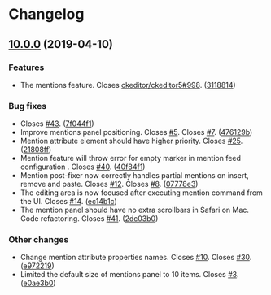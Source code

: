 Changelog
=========

## [10.0.0](https://github.com/ckeditor/ckeditor5-mention/tree/v10.0.0) (2019-04-10)

### Features

* The mentions feature. Closes [ckeditor/ckeditor5#998](https://github.com/ckeditor/ckeditor5/issues/998). ([3118814](https://github.com/ckeditor/ckeditor5-mention/commit/3118814))

### Bug fixes

* Closes [#43](https://github.com/ckeditor/ckeditor5-mention/issues/43). ([7f044f1](https://github.com/ckeditor/ckeditor5-mention/commit/7f044f1))
* Improve mentions panel positioning. Closes [#5](https://github.com/ckeditor/ckeditor5-mention/issues/5). Closes [#7](https://github.com/ckeditor/ckeditor5-mention/issues/7). ([476129b](https://github.com/ckeditor/ckeditor5-mention/commit/476129b))
* Mention attribute element should have higher priority. Closes [#25](https://github.com/ckeditor/ckeditor5-mention/issues/25). ([21808ff](https://github.com/ckeditor/ckeditor5-mention/commit/21808ff))
* Mention feature will throw error for empty marker in mention feed configuration . Closes [#40](https://github.com/ckeditor/ckeditor5-mention/issues/40). ([40f84f1](https://github.com/ckeditor/ckeditor5-mention/commit/40f84f1))
* Mention post-fixer now correctly handles partial mentions on insert, remove and paste. Closes [#12](https://github.com/ckeditor/ckeditor5-mention/issues/12). Closes [#8](https://github.com/ckeditor/ckeditor5-mention/issues/8). ([07778e3](https://github.com/ckeditor/ckeditor5-mention/commit/07778e3))
* The editing area is now focused after executing mention command from the UI. Closes [#14](https://github.com/ckeditor/ckeditor5-mention/issues/14). ([ec14b1c](https://github.com/ckeditor/ckeditor5-mention/commit/ec14b1c))
* The mention panel should have no extra scrollbars in Safari on Mac. Code refactoring. Closes [#41](https://github.com/ckeditor/ckeditor5-mention/issues/41). ([2dc03b0](https://github.com/ckeditor/ckeditor5-mention/commit/2dc03b0))

### Other changes

* Change mention attribute properties names. Closes [#10](https://github.com/ckeditor/ckeditor5-mention/issues/10). Closes [#30](https://github.com/ckeditor/ckeditor5-mention/issues/30). ([e972219](https://github.com/ckeditor/ckeditor5-mention/commit/e972219))
* Limited the default size of mentions panel to 10 items. Closes [#3](https://github.com/ckeditor/ckeditor5-mention/issues/3). ([e0ae3b0](https://github.com/ckeditor/ckeditor5-mention/commit/e0ae3b0))
